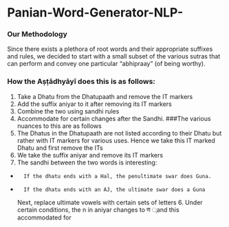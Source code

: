 # Panian-Word-Generator-NLP-
### Our Methodology
Since there exists a plethora of root words and their appropriate suffixes and rules, we
decided to start with a small subset of the various sutras that can perform and convey one
particular “abhipraay” (of being worthy).
### How the Aṣṭādhyāyī does this is as follows:
  1. Take a Dhatu from the Dhatupaath and remove the IT markers
  2. Add the suffix aniyar to it after removing its IT markers
  3. Combine the two using sandhi rules
  4. Accommodate for certain changes after the Sandhi.
###The various nuances to this are as follows
  1. The Dhatus in the Dhatupaath are not listed according to their Dhatu but rather with
  IT markers for various uses.
  Hence we take this IT marked Dhatu and first remove the ITs
  2. We take the suffix aniyar and remove its IT markers
  3. The sandhi between the two words is interesting:
*       If the dhatu ends with a Hal, the penultimate swar does Guna.
*       If the dhatu ends with an AJ, the ultimate swar does a Guna
  Next, replace ultimate vowels with certain sets of letters
  6. Under certain conditions, the n in aniyar changes to ण ्and this accommodated for
